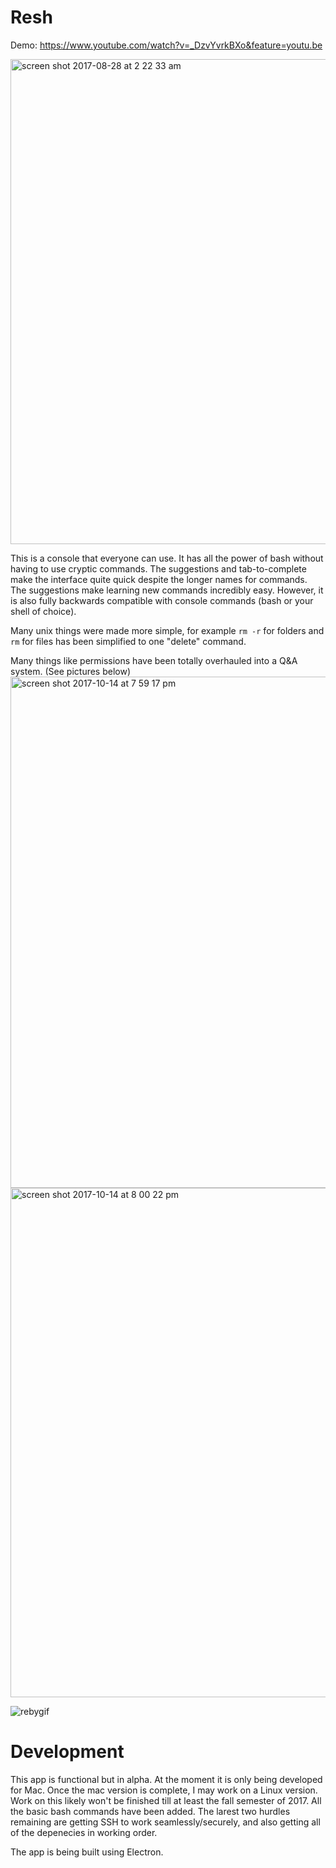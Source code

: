 # Resh
Demo: https://www.youtube.com/watch?v=_DzvYvrkBXo&feature=youtu.be

<img width="776" alt="screen shot 2017-08-28 at 2 22 33 am" src="https://user-images.githubusercontent.com/17692058/29763276-1ef8629c-8b98-11e7-9a9c-1154195a5f52.png">


This is a console that everyone can use. It has all the power of bash without having to use cryptic commands. The suggestions and tab-to-complete make the interface quite quick despite the longer names for commands. The suggestions make learning new commands incredibly easy. However, it is also fully backwards compatible with console commands (bash or your shell of choice).

Many unix things were made more simple, for example `rm -r` for folders and `rm` for files has been simplified to one "delete" command.

Many things like permissions have been totally overhauled into a Q&A system. (See pictures below)
<img width="818" alt="screen shot 2017-10-14 at 7 59 17 pm" src="https://user-images.githubusercontent.com/17692058/31580593-3ebdad60-b11a-11e7-8bc9-78806039eb37.png">
<img width="815" alt="screen shot 2017-10-14 at 8 00 22 pm" src="https://user-images.githubusercontent.com/17692058/31580605-60274d4e-b11a-11e7-8001-77d2a3a7af8c.png">

![rebygif](https://user-images.githubusercontent.com/17692058/29953404-8ec19c4c-8e95-11e7-8770-c628ee57dfe0.gif)


# Development

This app is functional but in alpha. At the moment it is only being developed for Mac. Once the mac version is complete, I may work on a Linux version. Work on this likely won't be finished till at least the fall semester of 2017. All the basic bash commands have been added. The larest two hurdles remaining are getting SSH to work seamlessly/securely, and also getting all of the depenecies in working order. 

The app is being built using Electron.


